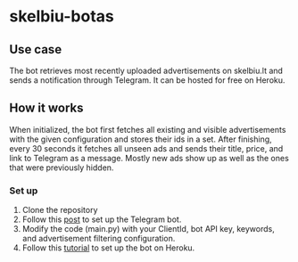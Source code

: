 # skelbiu-botas

## Use case

The bot retrieves most recently uploaded advertisements on skelbiu.lt and sends a notification through Telegram. It can be hosted for free on Heroku.

## How it works

When initialized, the bot first fetches all existing and visible advertisements with the given configuration and stores their ids in a set. After finishing, every 30 seconds it fetches all unseen ads and sends their title, price, and link to Telegram as a message. Mostly new ads show up as well as the ones that were previously hidden.

### Set up

1. Clone the repository
2. Follow this [post](https://stackoverflow.com/a/67152755) to set up the Telegram bot.
3. Modify the code (main.py) with your ClientId, bot API key, keywords, and advertisement filtering configuration.
4. Follow this [tutorial](https://www.youtube.com/watch?v=Ven-pqwk3ec) to set up the bot on Heroku.
